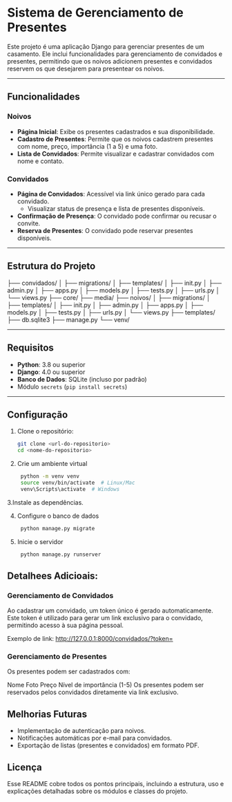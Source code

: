 # Sistema de Gerenciamento de Presentes

Este projeto é uma aplicação Django para gerenciar presentes de um casamento. Ele inclui funcionalidades para gerenciamento de convidados e presentes, permitindo que os noivos adicionem presentes e convidados reservem os que desejarem para presentear os noivos.

---

## Funcionalidades

### Noivos
- **Página Inicial**: Exibe os presentes cadastrados e sua disponibilidade.
- **Cadastro de Presentes**: Permite que os noivos cadastrem presentes com nome, preço, importância (1 a 5) e uma foto.
- **Lista de Convidados**: Permite visualizar e cadastrar convidados com nome e contato.

### Convidados
- **Página de Convidados**: Acessível via link único gerado para cada convidado.
  - Visualizar status de presença e lista de presentes disponíveis.
- **Confirmação de Presença**: O convidado pode confirmar ou recusar o convite.
- **Reserva de Presentes**: O convidado pode reservar presentes disponíveis.

---

## Estrutura do Projeto
├── convidados/ │ ├── migrations/ │ ├── templates/ │ ├── init.py │ ├── admin.py │ ├── apps.py │ ├── models.py │ ├── tests.py │ ├── urls.py │ └── views.py ├── core/ ├── media/ ├── noivos/ │ ├── migrations/ │ ├── templates/ │ ├── init.py │ ├── admin.py │ ├── apps.py │ ├── models.py │ ├── tests.py │ ├── urls.py │ └── views.py ├── templates/ ├── db.sqlite3 ├── manage.py └── venv/


---

## Requisitos

- **Python**: 3.8 ou superior
- **Django**: 4.0 ou superior
- **Banco de Dados**: SQLite (incluso por padrão)
- Módulo `secrets` (`pip install secrets`)

---

## Configuração

1. Clone o repositório:
   ```bash
   git clone <url-do-repositorio>
   cd <nome-do-repositorio>
2. Crie um ambiente virtual
   ```bash
    python -m venv venv
    source venv/bin/activate  # Linux/Mac
    venv\Scripts\activate  # Windows
3.Instale as dependências.

4. Configure o banco de dados
   ```bash
    python manage.py migrate
5. Inicie o servidor
   ```bash
    python manage.py runserver

## Detalhees Adicioais:
### Gerenciamento de Convidados
Ao cadastrar um convidado, um token único é gerado automaticamente. Este token é utilizado para gerar um link exclusivo para o convidado, permitindo acesso à sua página pessoal.

Exemplo de link:
http://127.0.0.1:8000/convidados/?token=<TOKEN>

### Gerenciamento de Presentes
Os presentes podem ser cadastrados com:

Nome
Foto
Preço
Nível de importância (1-5)
Os presentes podem ser reservados pelos convidados diretamente via link exclusivo.

## Melhorias Futuras
- Implementação de autenticação para noivos.
- Notificações automáticas por e-mail para convidados.
- Exportação de listas (presentes e convidados) em formato PDF.

## Licença
Esse README cobre todos os pontos principais, incluindo a estrutura, uso e explicações detalhadas sobre os módulos e classes do projeto.
